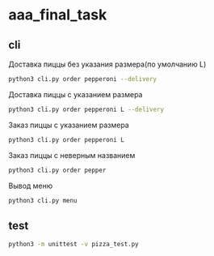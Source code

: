 # aaa_final_task

## cli

Доставка пиццы без указания размера(по умолчанию L)
```bash
python3 cli.py order pepperoni --delivery
```
Доставка пиццы c указанием размера
```bash
python3 cli.py order pepperoni L --delivery
```
Заказ пиццы c указанием размера
```bash
python3 cli.py order pepperoni L 
```
Заказ пиццы c неверным названием 
```bash
python3 cli.py order pepper  
```
Вывод меню
```bash
python3 cli.py menu  
```

## test
```bash
python3 -m unittest -v pizza_test.py
```